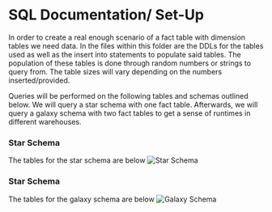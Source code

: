 # SQL Documentation/ Set-Up
In order to create a real enough scenario of a fact table with dimension tables we need data. In the files within this folder are the DDLs for the tables used as well as the insert into statements to populate said tables. The population of these tables is done through random numbers or strings to query from. The table sizes will vary depending on the numbers inserted/provided.


Queries will be performed on the following tables and schemas outlined below. We will query a star schema with one fact table. Afterwards, we will query a galaxy schema with two fact tables to get a sense of runtimes in different warehouses.

### Star Schema
The tables for the star schema are below
![Star Schema](https://github.com/mariusndini/SQLQueryReports/blob/master/img/star.png)

### Star Schema
The tables for the galaxy schema are below
![Galaxy Schema](https://github.com/mariusndini/SQLQueryReports/blob/master/img/galaxy.png)






